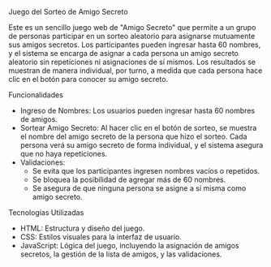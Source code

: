 Juego del Sorteo de Amigo Secreto

Este es un sencillo juego web de "Amigo Secreto" que permite a un grupo de personas participar en un sorteo aleatorio para asignarse mutuamente sus amigos secretos. 
Los participantes pueden ingresar hasta 60 nombres, y el sistema se encarga de asignar a cada persona un amigo secreto aleatorio sin repeticiones ni asignaciones de sí mismos.
Los resultados se muestran de manera individual, por turno, a medida que cada persona hace clic en el botón para conocer su amigo secreto.

Funcionalidades

- Ingreso de Nombres: Los usuarios pueden ingresar hasta 60 nombres de amigos.
- Sortear Amigo Secreto: Al hacer clic en el botón de sorteo, se muestra el nombre del amigo secreto de la persona que hizo el sorteo. Cada persona verá su amigo secreto de forma individual, y el sistema asegura que no haya repeticiones.
- Validaciones:
  - Se evita que los participantes ingresen nombres vacíos o repetidos.
  - Se bloquea la posibilidad de agregar más de 60 nombres.
  - Se asegura de que ninguna persona se asigne a sí misma como amigo secreto.

Tecnologías Utilizadas

- HTML: Estructura y diseño del juego.
- CSS: Estilos visuales para la interfaz de usuario.
- JavaScript: Lógica del juego, incluyendo la asignación de amigos secretos, la gestión de la lista de amigos, y las validaciones.
